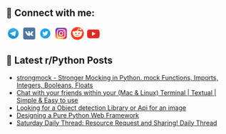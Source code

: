 ## 🔎 Connect with me:
[<img src="https://github.com/bullbesh/bullbesh/blob/main/images/Telegram.png" width="32" height="32" />](https://t.me/bullbesh)
[<img src="https://github.com/bullbesh/bullbesh/blob/main/images/VK.png" width="32" height="32" />](https://vk.com/bullbesh)
[<img src="https://github.com/bullbesh/bullbesh/blob/main/images/Twitter.png" width="32" height="32" />](https://twitter.com/bullbesh1)
[<img src="https://github.com/bullbesh/bullbesh/blob/main/images/Instagram.png" width="32" height="32" />](https://www.instagram.com/bullbesh)
[<img src="https://github.com/bullbesh/bullbesh/blob/main/images/Reddit.png" width="32" height="32" />](https://www.reddit.com/user/bullbesh)
[<img src="https://github.com/bullbesh/bullbesh/blob/main/images/YouTube.png" width="32" height="32" />](https://www.youtube.com/channel/UCtfjRs6uzgq5mfm8S06WTcg)

## 📕 Latest r/Python Posts
<!-- BLOG-POST-LIST:START -->
- [strongmock - Stronger Mocking in Python. mock Functions, Imports, Integers, Booleans, Floats](https://www.reddit.com/r/Python/comments/1blogss/strongmock_stronger_mocking_in_python_mock/)
- [Chat with your friends within your &lpar;Mac &amp; Linux&rpar; Terminal | Textual | Simple &amp; Easy to use](https://www.reddit.com/r/Python/comments/1blo65t/chat_with_your_friends_within_your_mac_linux/)
- [Looking for a Object detection Library or Api for an image](https://www.reddit.com/r/Python/comments/1bliqad/looking_for_a_object_detection_library_or_api_for/)
- [Designing a Pure Python Web Framework](https://www.reddit.com/r/Python/comments/1blektf/designing_a_pure_python_web_framework/)
- [Saturday Daily Thread: Resource Request and Sharing! Daily Thread](https://www.reddit.com/r/Python/comments/1ble8ox/saturday_daily_thread_resource_request_and/)
<!-- BLOG-POST-LIST:END -->
